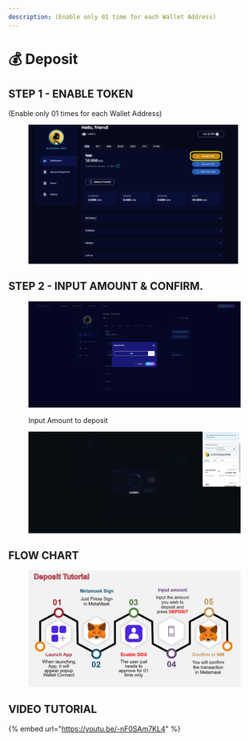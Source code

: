 ```yaml
---
description: (Enable only 01 time for each Wallet Address)
---
```


# 💰 Deposit

## STEP 1 - ENABLE TOKEN

&#x20;(Enable only 01 times for each Wallet Address)

<figure><img src="../.gitbook/assets/image (11).png" alt=""><figcaption></figcaption></figure>

## STEP 2 - INPUT AMOUNT & CONFIRM.

<figure><img src="../.gitbook/assets/image (21).png" alt=""><figcaption><p>Input Amount to deposit</p></figcaption></figure>

<figure><img src="../.gitbook/assets/image (24).png" alt=""><figcaption></figcaption></figure>

## FLOW CHART

<figure><img src="../.gitbook/assets/image (16).png" alt=""><figcaption></figcaption></figure>

## VIDEO TUTORIAL

{% embed url="https://youtu.be/-nF0SAm7KL4" %}
